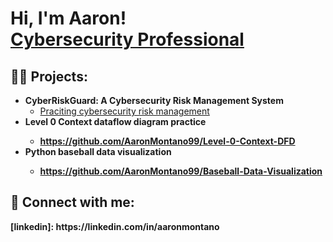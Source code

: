 <h1>Hi, I'm Aaron! <br/><a href="https://github.com/AaronMontano99" <a href="https://www.linkedin.com/in/aaronmontano/">Cybersecurity Professional</a>

<h2>👨‍💻 Projects:</h2>

- <b>CyberRiskGuard: A Cybersecurity Risk Management System</b>
  - [Praciting cybersecurity risk management](https://github.com/AaronMontano99/Cybersecurity-risk)
- <b>Level 0 Context dataflow diagram practice<b>
  - https://github.com/AaronMontano99/Level-0-Context-DFD
- <b>Python baseball data visualization<b>
  - https://github.com/AaronMontano99/Baseball-Data-Visualization
    

<h2> 🤳 Connect with me:</h2>
[linkedin]: https://linkedin.com/in/aaronmontano

<!---
AaronMontano99/AaronMontano99 is a ✨ special ✨ repository because its `README.md` (this file) appears on your GitHub profile.
You can click the Preview link to take a look at your changes.
--->

